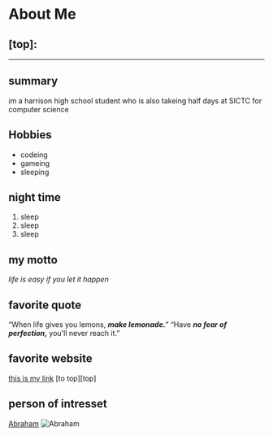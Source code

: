 # About Me
[top]:
---
---
## summary
im a harrison high school student who is also takeing half days at SICTC for computer science
## Hobbies
* codeing
* gameing
* sleeping
## night time
1. sleep
1. sleep 
1. sleep 

## my motto
*life is easy if you let it happen*

## favorite quote
“When life gives you lemons, ***make lemonade.***”
“Have ***no fear of perfection,*** you'll never reach it.”
## favorite website

[this is my link](https://www.yes.com "yes.com")
[to top][top]
## person of intresset

[Abraham](https://en.wikipedia.org/wiki/Abraham_Lincoln)
![Abraham]()
